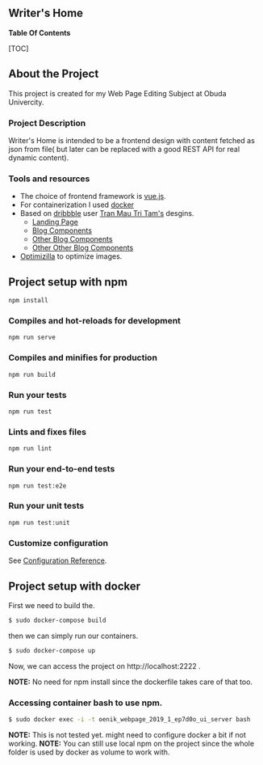 ## Writer's Home  

**Table Of Contents**  

[TOC]

## About the Project
This project is created for my Web Page Editing Subject at Obuda Univercity.
### Project Description
Writer's Home is intended to be a frontend design with content fetched as json from file( but later can be replaced with a good REST API for real dynamic content).

### Tools and resources
 - The choice of frontend framework is [vue.js](https://vuejs.org/).
 - For containerization I used [docker](https://www.docker.com/)
 - Based on [dribbble](https://dribbble.com) user [Tran Mau Tri Tam's](https://dribbble.com/tranmautritam) desgins.
   - [Landing Page](https://dribbble.com/shots/6146897-Mi-Travel-CTA-Free-Download/attachments)
   - [Blog Components](https://dribbble.com/shots/6106369-Mi-Travel-Blog-Style-2-Free-Download/attachments/1309975)
   - [Other Blog Components](https://dribbble.com/shots/6408939-Mass-Stories-Fashion-Sketch-Template)
   - [Other Other Blog Components](https://dribbble.com/shots/6066729-MI-Travel-Blog-Card/attachments/1302457)
 - [Optimizilla](https://imagecompressor.com/) to optimize images.
## Project setup with npm
```
npm install
```

### Compiles and hot-reloads for development
```
npm run serve
```

### Compiles and minifies for production
```
npm run build
```

### Run your tests
```
npm run test
```

### Lints and fixes files
```
npm run lint
```

### Run your end-to-end tests
```
npm run test:e2e
```

### Run your unit tests
```
npm run test:unit
```

### Customize configuration
See [Configuration Reference](https://cli.vuejs.org/config/).

## Project setup with docker

First we need to build the.
```bash
$ sudo docker-compose build
```
then we can simply run our containers.
```bash
$ sudo docker-compose up
```
Now, we can access the project on http://localhost:2222 .

**NOTE:** No need for npm install since the dockerfile takes care of that too.

### Accessing container bash to use npm.
```bash
$ sudo docker exec -i -t oenik_webpage_2019_1_ep7d0o_ui_server bash
```
**NOTE:** This is not tested yet. might need to configure docker a bit if not working.
**NOTE:** You can still use local npm on the project since the whole folder is used by docker as volume to work with.
